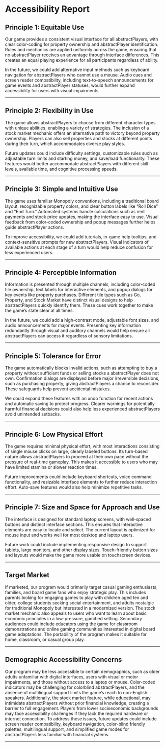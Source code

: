 # Accessibility Report

## Principle 1: Equitable Use
Our game provides a consistent visual interface for all abstractPlayers, with clear color-coding for property ownership and abstractPlayer identification. Rules and mechanics are applied uniformly across the game, ensuring that no abstractPlayer receives an advantage through interface differences. This creates an equal playing experience for all participants regardless of ability.

In the future, we could add alternative input methods such as keyboard navigation for abstractPlayers who cannot use a mouse. Audio cues and screen reader compatibility, including text-to-speech announcements for game events and abstractPlayer statuses, would further expand accessibility for users with visual impairments.

---

## Principle 2: Flexibility in Use
The game allows abstractPlayers to choose from different character types with unique abilities, enabling a variety of strategies. The inclusion of a stock market mechanic offers an alternative path to victory beyond property ownership. Players can also sell properties and stocks at different points during their turn, which accommodates diverse play styles.

Future updates could include difficulty settings, customizable rules such as adjustable turn limits and starting money, and save/load functionality. These features would better accommodate abstractPlayers with different skill levels, available time, and cognitive processing speeds.

---

## Principle 3: Simple and Intuitive Use
The game uses familiar Monopoly conventions, including a traditional board layout, recognizable property colors, and clear button labels like “Roll Dice” and “End Turn.” Automated systems handle calculations such as rent payments and stock price updates, making the interface easy to use. Visual feedback from color-coded ownership and popup messages further helps guide abstractPlayer actions.

To improve accessibility, we could add tutorials, in-game help tooltips, and context-sensitive prompts for new abstractPlayers. Visual indicators of available actions at each stage of a turn would help reduce confusion for less experienced users.

---

## Principle 4: Perceptible Information
Information is presented through multiple channels, including color-coded tile ownership, text labels for interactive elements, and popup dialogs for key events like property purchases. Different tile types such as Go, Property, and Stock Market have distinct visual designs to help abstractPlayers quickly identify them. These cues work together to make the game’s state clear at all times.

In the future, we could add a high-contrast mode, adjustable font sizes, and audio announcements for major events. Presenting key information redundantly through visual and auditory channels would help ensure all abstractPlayers can access it regardless of sensory limitations.

---

## Principle 5: Tolerance for Error
The game automatically blocks invalid actions, such as attempting to buy a property without sufficient funds or selling stocks a abstractPlayer does not own. Confirmation dialogs are displayed before major irreversible decisions, such as purchasing property, giving abstractPlayers a chance to reconsider. These safeguards help prevent accidental mistakes.

We could expand these features with an undo function for recent actions and automatic saving to protect progress. Clearer warnings for potentially harmful financial decisions could also help less experienced abstractPlayers avoid unintended setbacks.

---

## Principle 6: Low Physical Effort
The game requires minimal physical effort, with most interactions consisting of single mouse clicks on large, clearly labeled buttons. Its turn-based nature allows abstractPlayers to proceed at their own pace without the pressure of real-time gameplay. This makes it accessible to users who may have limited stamina or slower reaction times.

Future improvements could include keyboard shortcuts, voice command functionality, and resizable interface elements to further reduce interaction effort. Auto-save features would also help minimize repetitive tasks.

---

## Principle 7: Size and Space for Approach and Use
The interface is designed for standard laptop screens, with well-spaced buttons and distinct interface sections. This ensures that interactive elements are easy to locate and select. The current layout is optimized for mouse input and works well for most desktop and laptop users.

Future work could include implementing responsive design to support tablets, large monitors, and other display sizes. Touch-friendly button sizes and layouts would make the game more usable on touchscreen devices.

---

## Target Market
If marketed, our program would primarily target casual gaming enthusiasts, families, and board game fans who enjoy strategic play. This includes parents looking for engaging games to play with children aged ten and older, college students seeking social entertainment, and adults nostalgic for traditional Monopoly but interested in a modernized version. The stock market mechanic also appeals to users who want to learn about basic economic principles in a low-pressure, gamified setting. Secondary audiences could include educators using the game for classroom demonstrations and online gaming communities interested in digital board game adaptations. The portability of the program makes it suitable for home, classroom, or casual group play.

---

## Demographic Accessibility Concerns
Our program may be less accessible to certain demographics, such as older adults unfamiliar with digital interfaces, users with visual or motor impairments, and those without access to a laptop or mouse. Color-coded indicators may be challenging for colorblind abstractPlayers, and the absence of multilingual support limits the game’s reach to non-English speakers. Additionally, the stock market feature, while educational, may intimidate abstractPlayers without prior financial knowledge, creating a barrier to full engagement. Players from lower socioeconomic backgrounds may face accessibility challenges if they lack the required hardware or internet connection. To address these issues, future updates could include screen reader compatibility, keyboard navigation, color-blind friendly palettes, multilingual support, and simplified game modes for abstractPlayers less familiar with financial systems.

---
